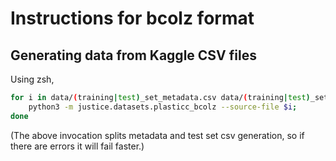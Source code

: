 # Instructions for bcolz format

## Generating data from Kaggle CSV files

Using zsh,

```sh
for i in data/(training|test)_set_metadata.csv data/(training|test)_set.csv; do
    python3 -m justice.datasets.plasticc_bcolz --source-file $i;
done
```

(The above invocation splits metadata and test set csv generation,
so if there are errors it will fail faster.)


